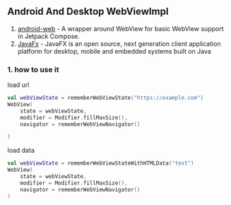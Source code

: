 ## Android And Desktop WebViewImpl

1. [android-web](https://google.github.io/accompanist/web/) - A wrapper around WebView for basic WebView support in
   Jetpack Compose.
2. [JavaFx](https://openjfx.io) - JavaFX is an open source, next generation client application platform for
   desktop, mobile and embedded systems built on Java

### 1.  how to use it

load url
```kotlin
val webViewState = rememberWebViewState("https://example.com")
WebView(
    state = webViewState,
    modifier = Modifier.fillMaxSize(),
    navigator = rememberWebViewNavigator()

)
```
load data
```kotlin
val webViewState = rememberWebViewStateWithHTMLData("test")
WebView(
    state = webViewState,
    modifier = Modifier.fillMaxSize(),
    navigator = rememberWebViewNavigator()
)
```

 